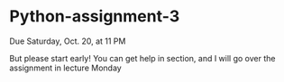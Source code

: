 # Python-assignment-3

Due Saturday, Oct. 20, at 11 PM

But please start early! You can get help in section, and I will go over the assignment in lecture Monday
